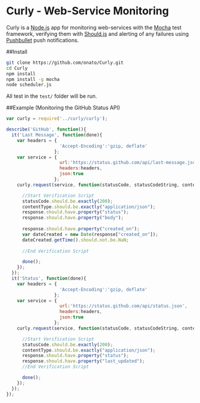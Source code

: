 Curly - Web-Service Monitoring
=====

Curly is a [Node.js](http://nodejs.org/) app for monitoring web-services with the [Mocha](http://mochajs.org/) test framework, verifying them with [Should.js](https://github.com/shouldjs/should.js) and alerting of any failures using [Pushbullet](https://www.pushbullet.com) push notifications.

##Install

```bash
git clone https://github.com/onato/Curly.git
cd Curly
npm install
npm install -g mocha
node scheduler.js
```

All test in the `test/` folder will be run.

##Example (Monitoring the GitHub Status API)

```javascript
var curly = require('../curly/curly');

describe('GitHub', function(){
  it('Last Message', function(done){
    var headers = {
                    'Accept-Encoding':'gzip, deflate'
                  };
    var service = {
                    url:'https://status.github.com/api/last-message.json',
                    headers:headers,
                    json:true
                  };
    curly.request(service, function(statusCode, statusCodeString, contentType, response, responseString, headers){

      //Start Verification Script
      statusCode.should.be.exactly(200);
      contentType.should.be.exactly("application/json");
      response.should.have.property("status");
      response.should.have.property("body");
      
      response.should.have.property("created_on");
      var dateCreated = new Date(response["created_on"]);
      dateCreated.getTime().should.not.be.NaN;
      
      //End Verification Script

      done();
    });
  });
  it('Status', function(done){
    var headers = {
                    'Accept-Encoding':'gzip, deflate'
                  };
    var service = {
                    url:'https://status.github.com/api/status.json',
                    headers:headers,
                    json:true
                  };
    curly.request(service, function(statusCode, statusCodeString, contentType, response, responseString, headers){

      //Start Verification Script
      statusCode.should.be.exactly(200);
      contentType.should.be.exactly("application/json");
      response.should.have.property("status");
      response.should.have.property("last_updated");
      //End Verification Script

      done();
    });
  });
});
```